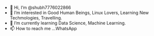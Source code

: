 - 👋 Hi, I’m @shubh7776022866
- 👀 I’m interested in Good Human Beings, Linux Lovers, Learning New Techmologies, Travelling.
- 🌱 I’m currently learning Data Science, Machine Learning.
- 📫 How to reach me ...WhatsApp

<!---
shubh7776022866/shubh7776022866 is a ✨ special ✨ repository because its `README.md` (this file) appears on your GitHub profile.
You can click the Preview link to take a look at your changes.
--->
